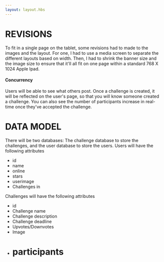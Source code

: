 ```yaml
---
layout: layout.hbs
---
```


REVISIONS
========
To fit in a single page on the tablet, some revisions had to made to the images and the layout. For one, I had to use a media screen to separate the
different layouts based on width. Then, I had to shrink the banner size and the image size to ensure that it'll all fit on one page within a standard
768 X 1024 Apple Ipad.

#### Concurrency
Users will be able to see what others post. Once a challenge is created, it will be reflected on the user's page, so that you will know
someone created a challenge. You can also see the number of participants increase in real-time once they've accepted the challenge.

DATA MODEL
========
There will be two databases: The challenge database to store the challenges, and the user database to store the users.
Users will have the following attributes
* id
* name
* online
* stars
* userimage
* Challenges in

Challenges will have the following attributes
* id
* Challenge name
* Challenge description
* Challenge deadline
* Upvotes/Downvotes
* Image
* # participants

